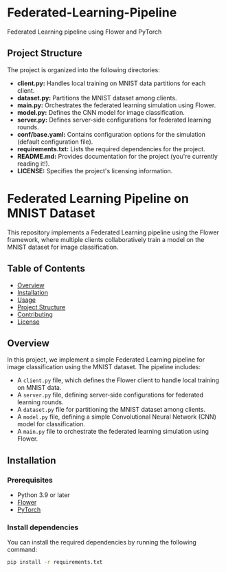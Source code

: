 # Federated-Learning-Pipeline
Federated Learning pipeline using Flower and PyTorch


## Project Structure

The project is organized into the following directories:

- **client.py:** Handles local training on MNIST data partitions for each client.
- **dataset.py:** Partitions the MNIST dataset among clients.
- **main.py:** Orchestrates the federated learning simulation using Flower.
- **model.py:** Defines the CNN model for image classification.
- **server.py:** Defines server-side configurations for federated learning rounds.
- **conf/base.yaml:** Contains configuration options for the simulation (default configuration file).
- **requirements.txt:** Lists the required dependencies for the project.
- **README.md:** Provides documentation for the project (you're currently reading it!).
- **LICENSE:** Specifies the project's licensing information.






# Federated Learning Pipeline on MNIST Dataset

This repository implements a Federated Learning pipeline using the Flower framework, where multiple clients collaboratively train a model on the MNIST dataset for image classification.

## Table of Contents
- [Overview](#overview)
- [Installation](#installation)
- [Usage](#usage)
- [Project Structure](#project-structure)
- [Contributing](#contributing)
- [License](#license)

## Overview

In this project, we implement a simple Federated Learning pipeline for image classification using the MNIST dataset. The pipeline includes:
- A `client.py` file, which defines the Flower client to handle local training on MNIST data.
- A `server.py` file, defining server-side configurations for federated learning rounds.
- A `dataset.py` file for partitioning the MNIST dataset among clients.
- A `model.py` file, defining a simple Convolutional Neural Network (CNN) model for classification.
- A `main.py` file to orchestrate the federated learning simulation using Flower.

## Installation

### Prerequisites
- Python 3.9 or later
- [Flower](https://flower.dev/)
- [PyTorch](https://pytorch.org/)

### Install dependencies

You can install the required dependencies by running the following command:

```bash
pip install -r requirements.txt
